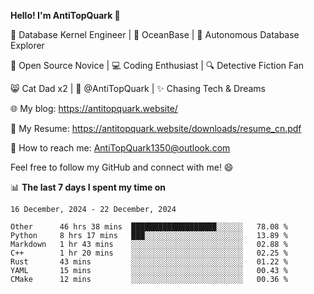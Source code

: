 
**Hello! I'm AntiTopQuark 👋**

🔧 Database Kernel Engineer | 🌊 OceanBase | 🤖 Autonomous Database Explorer

🌱 Open Source Novice | 💻 Coding Enthusiast | 🔍 Detective Fiction Fan

😸 Cat Dad x2 | 🎉 @AntiTopQuark | ✨ Chasing Tech & Dreams

🌐 My blog: https://antitopquark.website/

📄 My Resume: https://antitopquark.website/downloads/resume_cn.pdf

📧 How to reach me: AntiTopQuark1350@outlook.com

Feel free to follow my GitHub and connect with me! 😄

📊 **The last 7 days I spent my time on** 

<!--START_SECTION:waka-->
```text
16 December, 2024 - 22 December, 2024

Other      46 hrs 38 mins  ███████████████████░░░░░░   78.08 % 
Python     8 hrs 17 mins   ███░░░░░░░░░░░░░░░░░░░░░░   13.89 % 
Markdown   1 hr 43 mins    ░░░░░░░░░░░░░░░░░░░░░░░░░   02.88 % 
C++        1 hr 20 mins    ░░░░░░░░░░░░░░░░░░░░░░░░░   02.25 % 
Rust       43 mins         ░░░░░░░░░░░░░░░░░░░░░░░░░   01.22 % 
YAML       15 mins         ░░░░░░░░░░░░░░░░░░░░░░░░░   00.43 % 
CMake      12 mins         ░░░░░░░░░░░░░░░░░░░░░░░░░   00.36 %
```
<!--END_SECTION:waka-->


